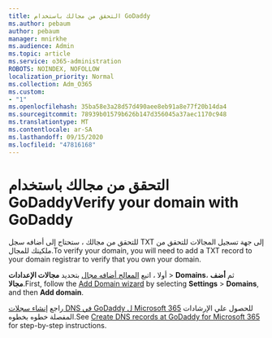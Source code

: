 ```yaml
---
title: التحقق من مجالك باستخدام GoDaddy
ms.author: pebaum
author: pebaum
manager: mnirkhe
ms.audience: Admin
ms.topic: article
ms.service: o365-administration
ROBOTS: NOINDEX, NOFOLLOW
localization_priority: Normal
ms.collection: Adm_O365
ms.custom:
- "1"
ms.openlocfilehash: 35ba58e3a28d57d490aee8eb91a8e77f20b14da4
ms.sourcegitcommit: 78939b01579b626b147d356045a37aec1170c948
ms.translationtype: MT
ms.contentlocale: ar-SA
ms.lasthandoff: 09/15/2020
ms.locfileid: "47816168"
---
```

# <a name="verify-your-domain-with-godaddy"></a><span data-ttu-id="e8f16-102">التحقق من مجالك باستخدام GoDaddy</span><span class="sxs-lookup"><span data-stu-id="e8f16-102">Verify your domain with GoDaddy</span></span>

<span data-ttu-id="e8f16-103">للتحقق من مجالك ، ستحتاج إلى أضافه سجل TXT إلى جهة تسجيل المجالات للتحقق من ملكيتك للمجال.</span><span class="sxs-lookup"><span data-stu-id="e8f16-103">To verify your domain, you will need to add a TXT record to your domain registrar to verify that you own your domain.</span></span> 

<span data-ttu-id="e8f16-104">أولا ، اتبع [المعالج أضافه مجال](https://admin.microsoft.com/Adminportal#/Domains) بتحديد **مجالات الإعدادات** \> **Domains**، ثم **أضف مجالا**.</span><span class="sxs-lookup"><span data-stu-id="e8f16-104">First, follow the [Add Domain wizard](https://admin.microsoft.com/Adminportal#/Domains) by selecting **Settings** \> **Domains**, and then **Add domain**.</span></span>
  
<span data-ttu-id="e8f16-105">راجع [إنشاء سجلات DNS في GoDaddy ل Microsoft 365](https://docs.microsoft.com/microsoft-365/admin/dns/create-dns-records-at-godaddy) للحصول علي الإرشادات المفصلة خطوه بخطوه.</span><span class="sxs-lookup"><span data-stu-id="e8f16-105">See [Create DNS records at GoDaddy for Microsoft 365](https://docs.microsoft.com/microsoft-365/admin/dns/create-dns-records-at-godaddy) for step-by-step instructions.</span></span>